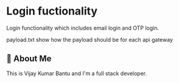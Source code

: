 # Login fuctionality

Login functionality which includes email login and OTP login.

payload.txt show how the payload should be for each api gateway

## 🚀 About Me

This is Vijay Kumar Bantu and I'm a full stack developer.
